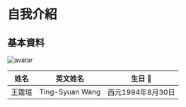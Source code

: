 # 自我介紹

## 基本資料
![avatar](https://avatars2.githubusercontent.com/u/8935531?v=3&s=460)

|姓名|英文姓名|生日 :birthday: |
|:-:|:-:|:-:|
| 王霆瑄|Ting-Syuan Wang|西元1994年8月30日|
